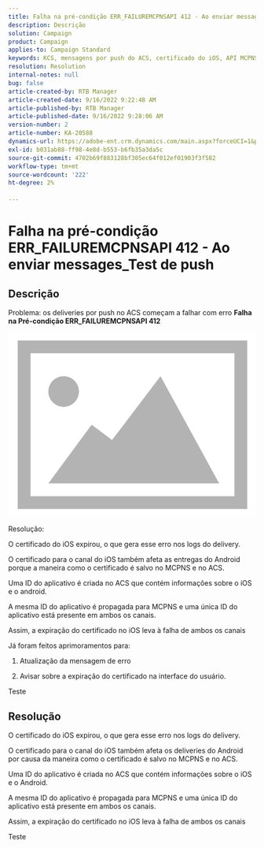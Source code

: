 ```yaml
---
title: Falha na pré-condição ERR_FAILUREMCPNSAPI 412 - Ao enviar messages_Test de push
description: Descrição
solution: Campaign
product: Campaign
applies-to: Campaign Standard
keywords: KCS, mensagens por push do ACS, certificado do iOS, API MCPNS, falha na pré-condição
resolution: Resolution
internal-notes: null
bug: false
article-created-by: RTB Manager
article-created-date: 9/16/2022 9:22:48 AM
article-published-by: RTB Manager
article-published-date: 9/16/2022 9:28:06 AM
version-number: 2
article-number: KA-20588
dynamics-url: https://adobe-ent.crm.dynamics.com/main.aspx?forceUCI=1&pagetype=entityrecord&etn=knowledgearticle&id=c07f1620-a135-ed11-9db1-00224808679b
exl-id: b031ab88-ff98-4e8d-b553-b6fb35a3da5c
source-git-commit: 4702b69f883128bf305ec64f012ef01903f3f582
workflow-type: tm+mt
source-wordcount: '222'
ht-degree: 2%

---
```


# Falha na pré-condição ERR_FAILUREMCPNSAPI 412 - Ao enviar messages_Test de push

## Descrição


Problema: os deliveries por push no ACS começam a falhar com erro <b>Falha na Pré-condição ERR_FAILUREMCPNSAPI 412 </b>

![](assets/___0cbe6fd2-a135-ed11-9db1-00224808679b___.png)



Resolução:

O certificado do iOS expirou, o que gera esse erro nos logs do delivery.

O certificado para o canal do iOS também afeta as entregas do Android porque a maneira como o certificado é salvo no MCPNS e no ACS.

Uma ID do aplicativo é criada no ACS que contém informações sobre o iOS e o android.

A mesma ID do aplicativo é propagada para MCPNS e uma única ID do aplicativo está presente em ambos os canais.

Assim, a expiração do certificado no iOS leva à falha de ambos os canais



Já foram feitos aprimoramentos para:

1. Atualização da mensagem de erro

2. Avisar sobre a expiração do certificado na interface do usuário.





Teste


## Resolução


O certificado do iOS expirou, o que gera esse erro nos logs do delivery.

O certificado para o canal do iOS também afeta os deliveries do Android por causa da maneira como o certificado é salvo no MCPNS e no ACS.

Uma ID do aplicativo é criada no ACS que contém informações sobre o iOS e o Android.

A mesma ID do aplicativo é propagada para MCPNS e uma única ID do aplicativo está presente em ambos os canais.

Assim, a expiração do certificado no iOS leva à falha de ambos os canais





Teste
